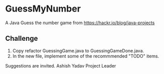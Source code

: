 # GuessMyNumber
A Java Guess the number game from https://hackr.io/blog/java-projects

## Challenge

1. Copy refactor GuessingGame.java to GuessingGameDone.java.
2. In the new file, implement some of the recommmended "TODO" items.

Suggestions are invited.
Ashish Yadav
Project Leader
